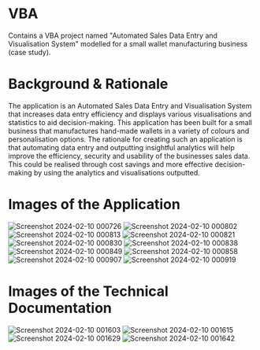 # VBA
Contains a VBA project named "Automated Sales Data Entry and Visualisation System" modelled for a small wallet manufacturing business (case study).

# Background & Rationale

The application is an Automated Sales Data Entry and Visualisation System that increases data entry efficiency and displays various visualisations and statistics to aid decision-making. This application has been built for a small business that manufactures hand-made wallets in a variety of colours and personalisation options. The rationale for creating such an application is that automating data entry and outputting insightful analytics will help improve the efficiency, security and usability of the businesses sales data. This could be realised through cost savings and more effective decision-making by using the analytics and visualisations outputted.

# Images of the Application

![Screenshot 2024-02-10 000726](https://github.com/Z-G-S/VBA-Automated-Sales-Data-Entry-and-Visualisation-System/assets/140622522/e4729392-9003-4337-ae68-e2582677ccec)
![Screenshot 2024-02-10 000802](https://github.com/Z-G-S/VBA-Automated-Sales-Data-Entry-and-Visualisation-System/assets/140622522/f8bafed8-25ab-44fd-a9bb-5394c22a5693)
![Screenshot 2024-02-10 000813](https://github.com/Z-G-S/VBA-Automated-Sales-Data-Entry-and-Visualisation-System/assets/140622522/13985687-a1f4-4b96-bc49-e01cc189d417)
![Screenshot 2024-02-10 000821](https://github.com/Z-G-S/VBA-Automated-Sales-Data-Entry-and-Visualisation-System/assets/140622522/2afa8641-d0bd-4184-bd4d-4f71c1a12a2e)
![Screenshot 2024-02-10 000830](https://github.com/Z-G-S/VBA-Automated-Sales-Data-Entry-and-Visualisation-System/assets/140622522/c030ac46-d38a-4b80-956b-06395918ddde)
![Screenshot 2024-02-10 000838](https://github.com/Z-G-S/VBA-Automated-Sales-Data-Entry-and-Visualisation-System/assets/140622522/4fed986a-ec77-485f-9b3c-add8642b53fd)
![Screenshot 2024-02-10 000849](https://github.com/Z-G-S/VBA-Automated-Sales-Data-Entry-and-Visualisation-System/assets/140622522/04e480f1-4092-4ea3-b3a3-9aab0fcebfde)
![Screenshot 2024-02-10 000858](https://github.com/Z-G-S/VBA-Automated-Sales-Data-Entry-and-Visualisation-System/assets/140622522/466d2a78-0d4c-43c6-ba0a-19aed8551318)
![Screenshot 2024-02-10 000907](https://github.com/Z-G-S/VBA-Automated-Sales-Data-Entry-and-Visualisation-System/assets/140622522/ae7c4d50-2a98-4e82-8dbe-31d028093538)
![Screenshot 2024-02-10 000919](https://github.com/Z-G-S/VBA-Automated-Sales-Data-Entry-and-Visualisation-System/assets/140622522/339310a6-5f1c-4c7e-a713-0de4e6f76b55)

# Images of the Technical Documentation

![Screenshot 2024-02-10 001603](https://github.com/Z-G-S/VBA-Automated-Sales-Data-Entry-and-Visualisation-System/assets/140622522/9d5a58a9-abf8-475f-976a-3c24a1f47ce6)
![Screenshot 2024-02-10 001615](https://github.com/Z-G-S/VBA-Automated-Sales-Data-Entry-and-Visualisation-System/assets/140622522/32f7af6d-c473-4c17-b2a5-2b9fb2481aab)
![Screenshot 2024-02-10 001629](https://github.com/Z-G-S/VBA-Automated-Sales-Data-Entry-and-Visualisation-System/assets/140622522/577e5d32-e8c0-475d-b9db-f98fb9c4ca8c)
![Screenshot 2024-02-10 001642](https://github.com/Z-G-S/VBA-Automated-Sales-Data-Entry-and-Visualisation-System/assets/140622522/3bdc5fbc-8d03-4dbd-b20e-0ee77d07c56b)
